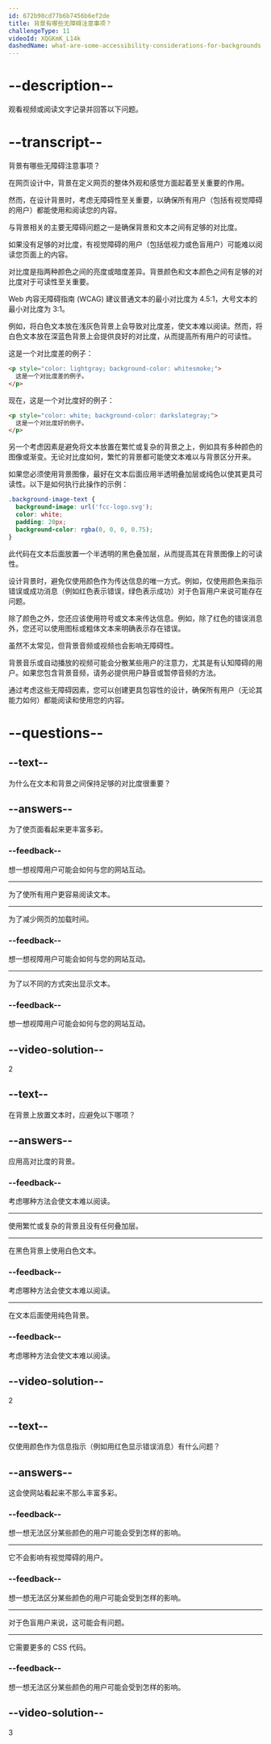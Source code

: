 ```yaml
---
id: 672b98cd77b6b7456b6ef2de
title: 背景有哪些无障碍注意事项？
challengeType: 11
videoId: XQGKmK_L14k
dashedName: what-are-some-accessibility-considerations-for-backgrounds
---
```


# --description--

观看视频或阅读文字记录并回答以下问题。

# --transcript--

背景有哪些无障碍注意事项？

在网页设计中，背景在定义网页的整体外观和感觉方面起着至关重要的作用。

然而，在设计背景时，考虑无障碍性至关重要，以确保所有用户（包括有视觉障碍的用户）都能使用和阅读您的内容。

与背景相关的主要无障碍问题之一是确保背景和文本之间有足够的对比度。

如果没有足够的对比度，有视觉障碍的用户（包括低视力或色盲用户）可能难以阅读您页面上的内容。

对比度是指两种颜色之间的亮度或暗度差异。背景颜色和文本颜色之间有足够的对比度对于可读性至关重要。

Web 内容无障碍指南 (WCAG) 建议普通文本的最小对比度为 4.5:1，大号文本的最小对比度为 3:1。

例如，将白色文本放在浅灰色背景上会导致对比度差，使文本难以阅读。然而，将白色文本放在深蓝色背景上会提供良好的对比度，从而提高所有用户的可读性。

这是一个对比度差的例子：

```html
<p style="color: lightgray; background-color: whitesmoke;">
  这是一个对比度差的例子。
</p>
```

现在，这是一个对比度好的例子：

```html
<p style="color: white; background-color: darkslategray;">
  这是一个对比度好的例子。
</p>
```

另一个考虑因素是避免将文本放置在繁忙或复杂的背景之上，例如具有多种颜色的图像或渐变。无论对比度如何，繁忙的背景都可能使文本难以与背景区分开来。

如果您必须使用背景图像，最好在文本后面应用半透明叠加层或纯色以使其更具可读性。以下是如何执行此操作的示例：

```css
.background-image-text {
  background-image: url('fcc-logo.svg');
  color: white;
  padding: 20px;
  background-color: rgba(0, 0, 0, 0.75);
}
```

此代码在文本后面放置一个半透明的黑色叠加层，从而提高其在背景图像上的可读性。

设计背景时，避免仅使用颜色作为传达信息的唯一方式。例如，仅使用颜色来指示错误或成功消息（例如红色表示错误，绿色表示成功）对于色盲用户来说可能存在问题。

除了颜色之外，您还应该使用符号或文本来传达信息。例如，除了红色的错误消息外，您还可以使用图标或粗体文本来明确表示存在错误。

虽然不太常见，但背景音频或视频也会影响无障碍性。

背景音乐或自动播放的视频可能会分散某些用户的注意力，尤其是有认知障碍的用户。如果您包含背景音频，请务必提供用户静音或暂停音频的方法。

通过考虑这些无障碍因素，您可以创建更具包容性的设计，确保所有用户（无论其能力如何）都能阅读和使用您的内容。

# --questions--

## --text--

为什么在文本和背景之间保持足够的对比度很重要？

## --answers--

为了使页面看起来更丰富多彩。

### --feedback--

想一想视障用户可能会如何与您的网站互动。

---

为了使所有用户更容易阅读文本。

---

为了减少网页的加载时间。

### --feedback--

想一想视障用户可能会如何与您的网站互动。

---

为了以不同的方式突出显示文本。

### --feedback--

想一想视障用户可能会如何与您的网站互动。

## --video-solution--

2

## --text--

在背景上放置文本时，应避免以下哪项？

## --answers--

应用高对比度的背景。

### --feedback--

考虑哪种方法会使文本难以阅读。

---

使用繁忙或复杂的背景且没有任何叠加层。

---

在黑色背景上使用白色文本。

### --feedback--

考虑哪种方法会使文本难以阅读。

---

在文本后面使用纯色背景。

### --feedback--

考虑哪种方法会使文本难以阅读。

## --video-solution--

2

## --text--

仅使用颜色作为信息指示（例如用红色显示错误消息）有什么问题？

## --answers--

这会使网站看起来不那么丰富多彩。

### --feedback--

想一想无法区分某些颜色的用户可能会受到怎样的影响。

---

它不会影响有视觉障碍的用户。

### --feedback--

想一想无法区分某些颜色的用户可能会受到怎样的影响。

---

对于色盲用户来说，这可能会有问题。

---

它需要更多的 CSS 代码。

### --feedback--

想一想无法区分某些颜色的用户可能会受到怎样的影响。

## --video-solution--

3

